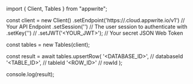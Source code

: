 import { Client, Tables } from "appwrite";

const client = new Client()
    .setEndpoint('https://<REGION>.cloud.appwrite.io/v1') // Your API Endpoint
    .setSession('') // The user session to authenticate with
    .setKey('') // 
    .setJWT('<YOUR_JWT>'); // Your secret JSON Web Token

const tables = new Tables(client);

const result = await tables.upsertRow(
    '<DATABASE_ID>', // databaseId
    '<TABLE_ID>', // tableId
    '<ROW_ID>' // rowId
);

console.log(result);
